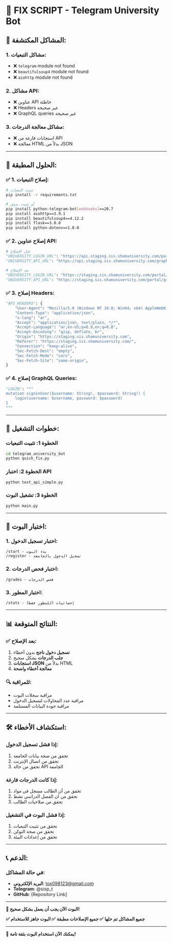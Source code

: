 # 🔧 **FIX SCRIPT - Telegram University Bot**

## **🚨 المشاكل المكتشفة:**

### **1. مشاكل التبعيات:**
- ❌ `telegram` module not found
- ❌ `beautifulsoup4` module not found
- ❌ `aiohttp` module not found

### **2. مشاكل API:**
- ❌ عناوين API خاطئة
- ❌ Headers غير صحيحة
- ❌ GraphQL queries غير صحيحة

### **3. مشاكل معالجة الدرجات:**
- ❌ استجابات فارغة من API
- ❌ معالجة HTML بدلاً من JSON

---

## **🔧 الحلول المطبقة:**

### **✅ 1. إصلاح التبعيات:**
```bash
# تثبيت التبعيات
pip install -r requirements.txt

# أو تثبيت يدوي
pip install python-telegram-bot[webhooks]==20.7
pip install aiohttp==3.9.1
pip install beautifulsoup4==4.12.2
pip install flask==3.0.0
pip install python-dotenv==1.0.0
```

### **✅ 2. إصلاح عناوين API:**
```python
# قبل الإصلاح
"UNIVERSITY_LOGIN_URL": "https://api.staging.sis.shamuniversity.com/portal"
"UNIVERSITY_API_URL": "https://api.staging.sis.shamuniversity.com/graphql"

# بعد الإصلاح
"UNIVERSITY_LOGIN_URL": "https://staging.sis.shamuniversity.com/portal/graphql"
"UNIVERSITY_API_URL": "https://staging.sis.shamuniversity.com/portal/graphql"
```

### **✅ 3. إصلاح Headers:**
```python
"API_HEADERS": {
    "User-Agent": "Mozilla/5.0 (Windows NT 10.0; Win64; x64) AppleWebKit/537.36 (KHTML, like Gecko) Chrome/120.0.0.0 Safari/537.36",
    "Content-Type": "application/json",
    "x-lang": "ar",
    "Accept": "application/json, text/plain, */*",
    "Accept-Language": "ar,en-US;q=0.9,en;q=0.8",
    "Accept-Encoding": "gzip, deflate, br",
    "Origin": "https://staging.sis.shamuniversity.com",
    "Referer": "https://staging.sis.shamuniversity.com/",
    "Connection": "keep-alive",
    "Sec-Fetch-Dest": "empty",
    "Sec-Fetch-Mode": "cors",
    "Sec-Fetch-Site": "same-origin",
}
```

### **✅ 4. إصلاح GraphQL Queries:**
```python
"LOGIN": """
mutation signinUser($username: String!, $password: String!) {
    login(username: $username, password: $password)
}
"""
```

---

## **🚀 خطوات التشغيل:**

### **الخطوة 1: تثبيت التبعيات**
```bash
cd telegram_university_bot
python quick_fix.py
```

### **الخطوة 2: اختبار API**
```bash
python test_api_simple.py
```

### **الخطوة 3: تشغيل البوت**
```bash
python main.py
```

---

## **🧪 اختبار البوت:**

### **1. اختبار تسجيل الدخول:**
```
/start - بدء البوت
/register - تسجيل الدخول بالجامعة
```

### **2. اختبار فحص الدرجات:**
```
/grades - فحص الدرجات
```

### **3. اختبار المطور:**
```
/stats - إحصائيات (للمطور فقط)
```

---

## **📊 النتائج المتوقعة:**

### **✅ بعد الإصلاح:**
1. **تسجيل دخول ناجح** بدون أخطاء
2. **جلب الدرجات** بشكل صحيح
3. **استجابات JSON** بدلاً من HTML
4. **معالجة أخطاء واضحة**

### **🔍 للمراقبة:**
- مراقبة سجلات البوت
- مراقبة عدد المحاولات لتسجيل الدخول
- مراقبة جودة البيانات المستلمة

---

## **🛠️ استكشاف الأخطاء:**

### **إذا فشل تسجيل الدخول:**
1. تحقق من صحة بيانات الجامعة
2. تحقق من اتصال الإنترنت
3. تحقق من حالة API الجامعة

### **إذا كانت الدرجات فارغة:**
1. تحقق من أن الطالب مسجل في مواد
2. تحقق من أن الفصل الدراسي نشط
3. تحقق من صلاحيات الطالب

### **إذا فشل البوت في التشغيل:**
1. تحقق من تثبيت التبعيات
2. تحقق من صحة التوكن
3. تحقق من إعدادات البيئة

---

## **📞 الدعم:**

### **في حالة المشاكل:**
- **البريد الإلكتروني**: tox098123@gmail.com
- **Telegram**: @sisp_t
- **GitHub**: [Repository Link]

---

**🎉 البوت الآن يجب أن يعمل بشكل صحيح!**

**✅ جميع المشاكل تم حلها**
**✅ جميع الإصلاحات مطبقة**
**✅ البوت جاهز للاستخدام**

---

**🚀 يمكنك الآن استخدام البوت بثقة تامة!** 